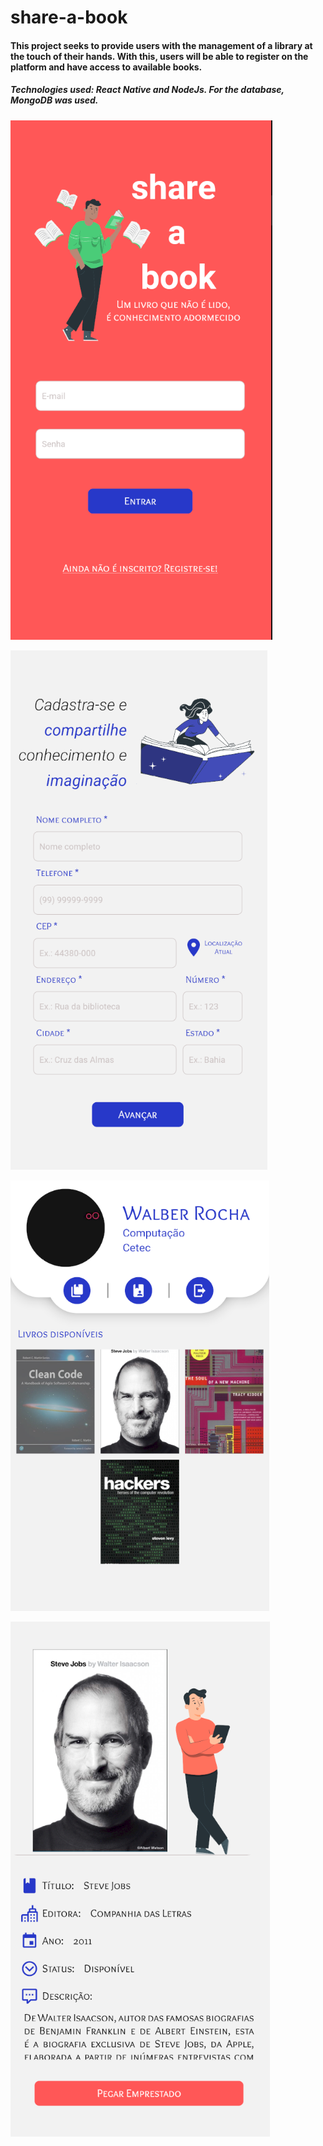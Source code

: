 # share-a-book

#### This project seeks to provide users with the management of a library at the touch of their hands. With this, users will be able to register on the platform and have access to available books.

##### Technologies used: React Native and NodeJs. For the database, MongoDB was used.

![Screenshot](images/1.png)

![Screenshot](images/2.png)

![Screenshot](images/3.png)

![Screenshot](images/4.png)

